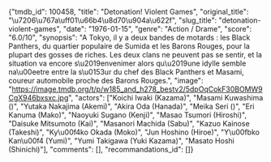 {"tmdb_id": 100458, "title": "Detonation! Violent Games", "original_title": "\u7206\u767a\uff01\u66b4\u8d70\u904a\u622f", "slug_title": "detonation-violent-games", "date": "1976-01-15", "genre": "Action / Drame", "score": "6.0/10", "synopsis": "A Tokyo,  il y a deux bandes de motards : les Black Panthers, du quartier populaire de Sumida et les Barons Rouges,  pour la plupart des gosses de riches.  Les deux clans ne peuvent pas se sentir,  et la situation va encore s\u2019envenimer  alors qu\u2019une idylle semble na\u00eetre entre la s\u0153ur du chef des Black Panthers et Masami, coureur automobile proche des Barons Rouges.", "image": "https://image.tmdb.org/t/p/w185_and_h278_bestv2/5dpOqCokF30BOMW9CgX946bxsxc.jpg", "actors": ["Koichi Iwaki (Kazama)", "Masami Kuwashima ()", "Yutaka Nakajima (Akemi)", "Akira Oda (Hanada)", "Meika Seri ()", "Eri Kanuma (Mako)", "Naoyuki Sugano (Kenji)", "Masao Tsumori (Hiroshi)", "Daisuke Mitsumoto (Kai)", "Masanori Machida (Sabu)", "Kazuo Kainose (Takeshi)", "Ky\u00f4ko Okada (Moko)", "Jun Hoshino (Hiroe)", "Y\u00fbko Kan\u00f4 (Yumi)", "Yumi Takigawa (Yuki Kazama)", "Masato Hoshi (Shinichi)"], "comments": [], "recommandations_id": []}